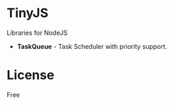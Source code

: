 # TinyJS
Libraries for NodeJS


* **TaskQueue** - Task Scheduler with priority support.





# License

Free

